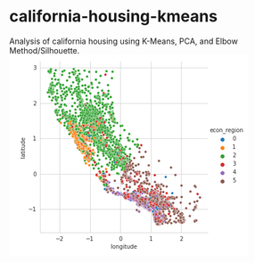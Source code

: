 # california-housing-kmeans
Analysis of california housing using K-Means, PCA, and Elbow Method/Silhouette.
![](https://github.com/josh-truong/california-housing-kmeans/blob/main/demo.png)
